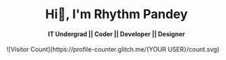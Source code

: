 # <h1 align="center"> Hi👋, I'm Rhythm Pandey </h1>
<h4 align="center"> IT Undergrad || Coder || Developer || Designer </h4>
![Visitor Count](https://profile-counter.glitch.me/{YOUR USER}/count.svg)

<!--
**rhyths08/rhyths08** is a ✨ _special_ ✨ repository because its `README.md` (this file) appears on your GitHub profile.

Here are some ideas to get you started:

- 🔭 I’m currently working on ...
- 🌱 I’m currently learning ...
- 👯 I’m looking to collaborate on ...
- 🤔 I’m looking for help with ...
- 💬 Ask me about ...
- 📫 How to reach me: ...
- 😄 Pronouns: ...
- ⚡ Fun fact: ...
-->

